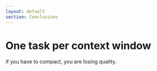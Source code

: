 ```yaml
---
layout: default
section: Conclusions
---
```


# One task per context window

if you have to compact, you are losing quality.

